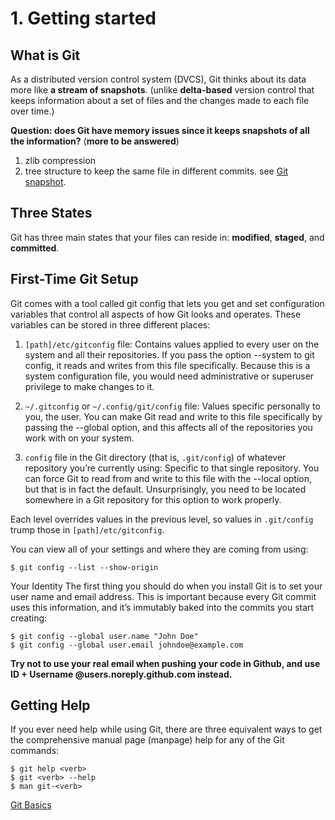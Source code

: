 # 1. Getting started

What is Git
------------------
As a distributed version control system (DVCS), Git thinks about its data more like **a stream of snapshots**. (unlike **delta-based** version control that keeps information about a set of files and the changes made to each file over time.)

**Question: does Git have memory issues since it keeps snapshots of all the information?** (**more to be answered**)
1. zlib compression 
2. tree structure to keep the same file in different commits. see [Git snapshot](https://www.zhihu.com/question/282558019).

Three States
-------------------
Git has three main states that your files can reside in: **modified**, **staged**, and **committed**.

First-Time Git Setup
--------------------
Git comes with a tool called git config that lets you get and set configuration variables that control all aspects of how Git looks and operates. These variables can be stored in three different places:

1. `[path]/etc/gitconfig` file: Contains values applied to every user on the system and all their repositories. If you pass the option --system to git config, it reads and writes from this file specifically. Because this is a system configuration file, you would need administrative or superuser privilege to make changes to it.

2. `~/.gitconfig` or `~/.config/git/config` file: Values specific personally to you, the user. You can make Git read and write to this file specifically by passing the --global option, and this affects all of the repositories you work with on your system.

3. `config` file in the Git directory (that is, `.git/config`) of whatever repository you’re currently using: Specific to that single repository. You can force Git to read from and write to this file with the --local option, but that is in fact the default. Unsurprisingly, you need to be located somewhere in a Git repository for this option to work properly.

Each level overrides values in the previous level, so values in `.git/config` trump those in `[path]/etc/gitconfig`.

You can view all of your settings and where they are coming from using:

`$ git config --list --show-origin`

Your Identity
The first thing you should do when you install Git is to set your user name and email address. This is important because every Git commit uses this information, and it’s immutably baked into the commits you start creating:

```
$ git config --global user.name "John Doe"
$ git config --global user.email johndoe@example.com
```

**Try not to use your real email when pushing your code in Github, and use ID + Username @users.noreply.github.com instead.**

Getting Help
------------------
If you ever need help while using Git, there are three equivalent ways to get the comprehensive manual page (manpage) help for any of the Git commands:
```
$ git help <verb>
$ git <verb> --help
$ man git-<verb>
```

[Git Basics](./Git_Basics.md)
